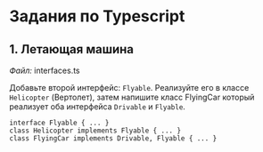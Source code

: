 # Задания по Typescript

## 1. Летающая машина
*Файл:* interfaces.ts

Добавьте второй интерфейс: `Flyable`. Реализуйте его в классе `Helicopter` (Вертолет), затем напишите класс FlyingCar который реализует оба интерфейса `Drivable` и `Flyable`.

```
interface Flyable { ... }
class Helicopter implements Flyable { ... }
class FlyingCar implements Drivable, Flyable { ... }
```

